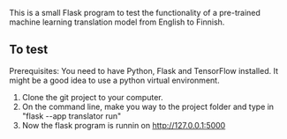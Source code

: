 This is a small Flask program to test the functionality of a pre-trained machine learning translation model from English to Finnish. 

## To test
Prerequisites: You need to have Python, Flask and TensorFlow installed. It might be a good idea to use a python virtual environment.
1) Clone the git project to your computer.
2) On the command line, make you way to the project folder and type in "flask --app translator run"
3) Now the flask program is runnin on http://127.0.0.1:5000 